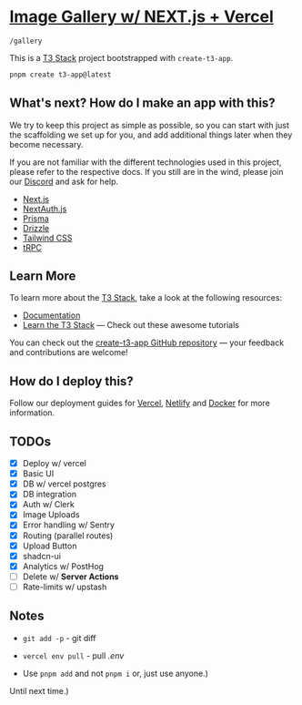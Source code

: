 # [Image Gallery w/ NEXT.js + Vercel](https://github.com/skywalkerSam/next-gallery/)

`/gallery`

This is a [T3 Stack](https://create.t3.gg/) project bootstrapped with `create-t3-app`.

```bash
pnpm create t3-app@latest
```

## What's next? How do I make an app with this?

We try to keep this project as simple as possible, so you can start with just the scaffolding we set up for you, and add additional things later when they become necessary.

If you are not familiar with the different technologies used in this project, please refer to the respective docs. If you still are in the wind, please join our [Discord](https://t3.gg/discord) and ask for help.

- [Next.js](https://nextjs.org)
- [NextAuth.js](https://next-auth.js.org)
- [Prisma](https://prisma.io)
- [Drizzle](https://orm.drizzle.team)
- [Tailwind CSS](https://tailwindcss.com)
- [tRPC](https://trpc.io)

## Learn More

To learn more about the [T3 Stack](https://create.t3.gg/), take a look at the following resources:

- [Documentation](https://create.t3.gg/)
- [Learn the T3 Stack](https://create.t3.gg/en/faq#what-learning-resources-are-currently-available) — Check out these awesome tutorials

You can check out the [create-t3-app GitHub repository](https://github.com/t3-oss/create-t3-app) — your feedback and contributions are welcome!

## How do I deploy this?

Follow our deployment guides for [Vercel](https://create.t3.gg/en/deployment/vercel), [Netlify](https://create.t3.gg/en/deployment/netlify) and [Docker](https://create.t3.gg/en/deployment/docker) for more information.

## TODOs

- [x] Deploy w/ vercel
- [x] Basic UI
- [x] DB w/ vercel postgres
- [x] DB integration
- [x] Auth w/ Clerk
- [x] Image Uploads
- [x] Error handling w/ Sentry
- [x] Routing (parallel routes)
- [X] Upload Button
- [X] shadcn-ui
- [X] Analytics w/ PostHog
- [ ] Delete w/ **Server Actions**
- [ ] Rate-limits w/ upstash

## Notes

- `git add -p` - git diff

- `vercel env pull` - pull _.env_

- Use `pnpm add` and not `pnpm i` or, just use anyone.)

Until next time.)
